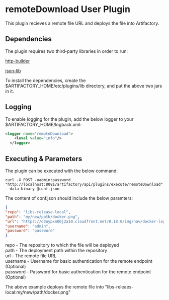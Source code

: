 <h1> remoteDownload User Plugin </h1>

This plugin recieves a remote file URL and deploys the file into Artifactory.

<h2> Dependencies </h2>

The plugin requires two third-party libraries in order to run:

[http-builder](http://repo.spring.io/libs-release-remote/org/codehaus/groovy/modules/http-builder/http-builder/0.7.2/http-builder-0.7.2.jar)

[json-lib](https://bintray.com/artifact/download/bintray/jcenter/net/sf/json-lib/json-lib/2.4/json-lib-2.4-jdk15.jar)

To install the dependencies, create the $ARTIFACTORY_HOME/etc/plugins/lib directory, and put the above two jars in it.

<h2> Logging </h2>

To enable logging for the plugin, add the below logger to your $ARTIFACTORY_HOME/logback.xml:

```xml
<logger name="remoteDownload">
    <level value="info"/>
  </logger>
  ```
  
<h2> Executing & Parameters </h2>

The plugin can be executed with the below command:

`curl -X POST -uadmin:password "http://localhost:8081/artifactory/api/plugins/execute/remoteDownload" --data-binary @conf.json`

The content of conf.json should include the below paramters:
```JSON
{
"repo": "libs-release-local",
"path": "my/new/path/docker.png",
"url": "https://d3oypxn00j2a10.cloudfront.net/0.18.0/img/nav/docker-logo-loggedout.png",
"username": "admin",
"password": "password"
}
```

repo - The repository to which the file will be deployed <br>
path - The deployment path within the repository <br>
url - The remote file URL <br>
username - Username for basic authentication for the remote endpoint (Optional) <br>
password - Password for basic authentication for the remote endpoint (Optional) 

The above example deploys the remote file into "libs-releaes-local:my/new/path/docker.png"
